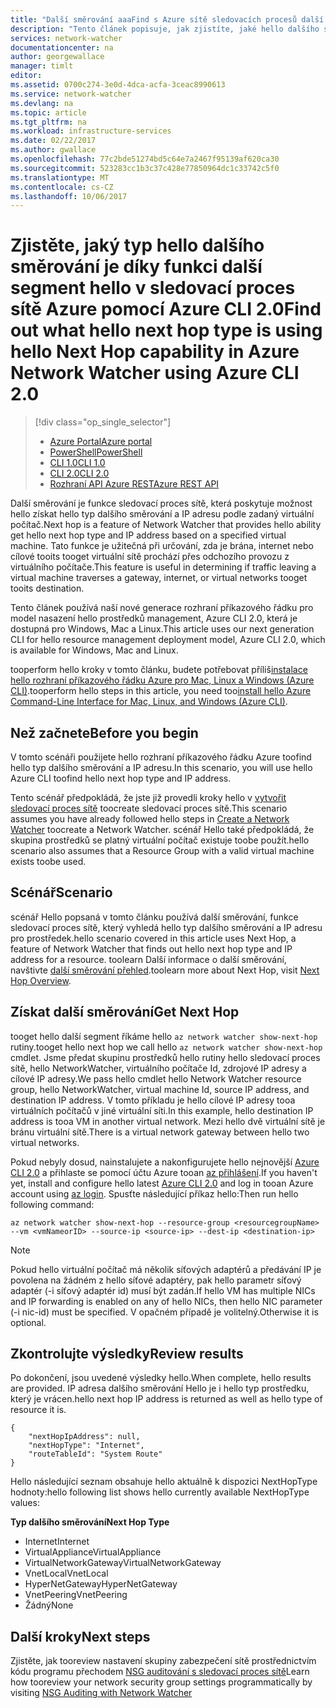 ```yaml
---
title: "Další směrování aaaFind s Azure sítě sledovacích procesů další segment - 2.0 rozhraní příkazového řádku Azure | Microsoft Docs"
description: "Tento článek popisuje, jak zjistíte, jaké hello dalšího směrování typ je a pomocí ip adresa dalšího směrování pomocí rozhraní příkazového řádku Azure."
services: network-watcher
documentationcenter: na
author: georgewallace
manager: timlt
editor: 
ms.assetid: 0700c274-3e0d-4dca-acfa-3ceac8990613
ms.service: network-watcher
ms.devlang: na
ms.topic: article
ms.tgt_pltfrm: na
ms.workload: infrastructure-services
ms.date: 02/22/2017
ms.author: gwallace
ms.openlocfilehash: 77c2bde51274bd5c64e7a2467f95139af620ca30
ms.sourcegitcommit: 523283cc1b3c37c428e77850964dc1c33742c5f0
ms.translationtype: MT
ms.contentlocale: cs-CZ
ms.lasthandoff: 10/06/2017
---
```

# <a name="find-out-what-hello-next-hop-type-is-using-hello-next-hop-capability-in-azure-network-watcher-using-azure-cli-20"></a><span data-ttu-id="27f18-103">Zjistěte, jaký typ hello dalšího směrování je díky funkci další segment hello v sledovací proces sítě Azure pomocí Azure CLI 2.0</span><span class="sxs-lookup"><span data-stu-id="27f18-103">Find out what hello next hop type is using hello Next Hop capability in Azure Network Watcher using Azure CLI 2.0</span></span>

> [!div class="op_single_selector"]
> - [<span data-ttu-id="27f18-104">Azure Portal</span><span class="sxs-lookup"><span data-stu-id="27f18-104">Azure portal</span></span>](network-watcher-check-next-hop-portal.md)
> - [<span data-ttu-id="27f18-105">PowerShell</span><span class="sxs-lookup"><span data-stu-id="27f18-105">PowerShell</span></span>](network-watcher-check-next-hop-powershell.md)
> - [<span data-ttu-id="27f18-106">CLI 1.0</span><span class="sxs-lookup"><span data-stu-id="27f18-106">CLI 1.0</span></span>](network-watcher-check-next-hop-cli-nodejs.md)
> - [<span data-ttu-id="27f18-107">CLI 2.0</span><span class="sxs-lookup"><span data-stu-id="27f18-107">CLI 2.0</span></span>](network-watcher-check-next-hop-cli.md)
> - [<span data-ttu-id="27f18-108">Rozhraní API Azure REST</span><span class="sxs-lookup"><span data-stu-id="27f18-108">Azure REST API</span></span>](network-watcher-check-next-hop-rest.md)

<span data-ttu-id="27f18-109">Další směrování je funkce sledovací proces sítě, která poskytuje možnost hello získat hello typ dalšího směrování a IP adresu podle zadaný virtuální počítač.</span><span class="sxs-lookup"><span data-stu-id="27f18-109">Next hop is a feature of Network Watcher that provides hello ability get hello next hop type and IP address based on a specified virtual machine.</span></span> <span data-ttu-id="27f18-110">Tato funkce je užitečná při určování, zda je brána, internet nebo cílové tooits tooget virtuální sítě prochází přes odchozího provozu z virtuálního počítače.</span><span class="sxs-lookup"><span data-stu-id="27f18-110">This feature is useful in determining if traffic leaving a virtual machine traverses a gateway, internet, or virtual networks tooget tooits destination.</span></span>

<span data-ttu-id="27f18-111">Tento článek používá naší nové generace rozhraní příkazového řádku pro model nasazení hello prostředků management, Azure CLI 2.0, která je dostupná pro Windows, Mac a Linux.</span><span class="sxs-lookup"><span data-stu-id="27f18-111">This article uses our next generation CLI for hello resource management deployment model, Azure CLI 2.0, which is available for Windows, Mac and Linux.</span></span>

<span data-ttu-id="27f18-112">tooperform hello kroky v tomto článku, budete potřebovat příliš[instalace hello rozhraní příkazového řádku Azure pro Mac, Linux a Windows (Azure CLI)](https://docs.microsoft.com/en-us/cli/azure/install-az-cli2).</span><span class="sxs-lookup"><span data-stu-id="27f18-112">tooperform hello steps in this article, you need too[install hello Azure Command-Line Interface for Mac, Linux, and Windows (Azure CLI)](https://docs.microsoft.com/en-us/cli/azure/install-az-cli2).</span></span>

## <a name="before-you-begin"></a><span data-ttu-id="27f18-113">Než začnete</span><span class="sxs-lookup"><span data-stu-id="27f18-113">Before you begin</span></span>

<span data-ttu-id="27f18-114">V tomto scénáři použijete hello rozhraní příkazového řádku Azure toofind hello typ dalšího směrování a IP adresu.</span><span class="sxs-lookup"><span data-stu-id="27f18-114">In this scenario, you will use hello Azure CLI toofind hello next hop type and IP address.</span></span>

<span data-ttu-id="27f18-115">Tento scénář předpokládá, že jste již provedli kroky hello v [vytvořit sledovací proces sítě](network-watcher-create.md) toocreate sledovací proces sítě.</span><span class="sxs-lookup"><span data-stu-id="27f18-115">This scenario assumes you have already followed hello steps in [Create a Network Watcher](network-watcher-create.md) toocreate a Network Watcher.</span></span> <span data-ttu-id="27f18-116">scénář Hello také předpokládá, že skupina prostředků se platný virtuální počítač existuje toobe použít.</span><span class="sxs-lookup"><span data-stu-id="27f18-116">hello scenario also assumes that a Resource Group with a valid virtual machine exists toobe used.</span></span>

## <a name="scenario"></a><span data-ttu-id="27f18-117">Scénář</span><span class="sxs-lookup"><span data-stu-id="27f18-117">Scenario</span></span>

<span data-ttu-id="27f18-118">scénář Hello popsaná v tomto článku používá další směrování, funkce sledovací proces sítě, který vyhledá hello typ dalšího směrování a IP adresu pro prostředek.</span><span class="sxs-lookup"><span data-stu-id="27f18-118">hello scenario covered in this article uses Next Hop, a feature of Network Watcher that finds out hello next hop type and IP address for a resource.</span></span> <span data-ttu-id="27f18-119">toolearn Další informace o další směrování, navštivte [další směrování přehled](network-watcher-next-hop-overview.md).</span><span class="sxs-lookup"><span data-stu-id="27f18-119">toolearn more about Next Hop, visit [Next Hop Overview](network-watcher-next-hop-overview.md).</span></span>


## <a name="get-next-hop"></a><span data-ttu-id="27f18-120">Získat další směrování</span><span class="sxs-lookup"><span data-stu-id="27f18-120">Get Next Hop</span></span>

<span data-ttu-id="27f18-121">tooget hello další segment říkáme hello `az network watcher show-next-hop` rutiny.</span><span class="sxs-lookup"><span data-stu-id="27f18-121">tooget hello next hop we call hello `az network watcher show-next-hop` cmdlet.</span></span> <span data-ttu-id="27f18-122">Jsme předat skupinu prostředků hello rutiny hello sledovací proces sítě, hello NetworkWatcher, virtuálního počítače Id, zdrojové IP adresy a cílové IP adresy.</span><span class="sxs-lookup"><span data-stu-id="27f18-122">We pass hello cmdlet hello Network Watcher resource group, hello NetworkWatcher, virtual machine Id, source IP address, and destination IP address.</span></span> <span data-ttu-id="27f18-123">V tomto příkladu je hello cílové IP adresy tooa virtuálních počítačů v jiné virtuální síti.</span><span class="sxs-lookup"><span data-stu-id="27f18-123">In this example, hello destination IP address is tooa VM in another virtual network.</span></span> <span data-ttu-id="27f18-124">Mezi hello dvě virtuální sítě je bránu virtuální sítě.</span><span class="sxs-lookup"><span data-stu-id="27f18-124">There is a virtual network gateway between hello two virtual networks.</span></span>

<span data-ttu-id="27f18-125">Pokud nebyly dosud, nainstalujete a nakonfigurujete hello nejnovější [Azure CLI 2.0](/cli/azure/install-az-cli2) a přihlaste se pomocí účtu Azure tooan [az přihlášení](/cli/azure/#login).</span><span class="sxs-lookup"><span data-stu-id="27f18-125">If you haven't yet, install and configure hello latest [Azure CLI 2.0](/cli/azure/install-az-cli2) and log in tooan Azure account using [az login](/cli/azure/#login).</span></span> <span data-ttu-id="27f18-126">Spusťte následující příkaz hello:</span><span class="sxs-lookup"><span data-stu-id="27f18-126">Then run hello following command:</span></span>

```azurecli
az network watcher show-next-hop --resource-group <resourcegroupName> --vm <vmNameorID> --source-ip <source-ip> --dest-ip <destination-ip>

```

> [!NOTE]
<span data-ttu-id="27f18-127">Pokud hello virtuální počítač má několik síťových adaptérů a předávání IP je povolena na žádném z hello síťové adaptéry, pak hello parametr síťový adaptér (-i síťový adaptér id) musí být zadán.</span><span class="sxs-lookup"><span data-stu-id="27f18-127">If hello VM has multiple NICs and IP forwarding is enabled on any of hello NICs, then hello NIC parameter (-i nic-id) must be specified.</span></span> <span data-ttu-id="27f18-128">V opačném případě je volitelný.</span><span class="sxs-lookup"><span data-stu-id="27f18-128">Otherwise it is optional.</span></span>

## <a name="review-results"></a><span data-ttu-id="27f18-129">Zkontrolujte výsledky</span><span class="sxs-lookup"><span data-stu-id="27f18-129">Review results</span></span>

<span data-ttu-id="27f18-130">Po dokončení, jsou uvedené výsledky hello.</span><span class="sxs-lookup"><span data-stu-id="27f18-130">When complete, hello results are provided.</span></span> <span data-ttu-id="27f18-131">IP adresa dalšího směrování Hello je i hello typ prostředku, který je vrácen.</span><span class="sxs-lookup"><span data-stu-id="27f18-131">hello next hop IP address is returned as well as hello type of resource it is.</span></span>

```azurecli
{
    "nextHopIpAddress": null,
    "nextHopType": "Internet",
    "routeTableId": "System Route"
}
```

<span data-ttu-id="27f18-132">Hello následující seznam obsahuje hello aktuálně k dispozici NextHopType hodnoty:</span><span class="sxs-lookup"><span data-stu-id="27f18-132">hello following list shows hello currently available NextHopType values:</span></span>

<span data-ttu-id="27f18-133">**Typ dalšího směrování**</span><span class="sxs-lookup"><span data-stu-id="27f18-133">**Next Hop Type**</span></span>

* <span data-ttu-id="27f18-134">Internet</span><span class="sxs-lookup"><span data-stu-id="27f18-134">Internet</span></span>
* <span data-ttu-id="27f18-135">VirtualAppliance</span><span class="sxs-lookup"><span data-stu-id="27f18-135">VirtualAppliance</span></span>
* <span data-ttu-id="27f18-136">VirtualNetworkGateway</span><span class="sxs-lookup"><span data-stu-id="27f18-136">VirtualNetworkGateway</span></span>
* <span data-ttu-id="27f18-137">VnetLocal</span><span class="sxs-lookup"><span data-stu-id="27f18-137">VnetLocal</span></span>
* <span data-ttu-id="27f18-138">HyperNetGateway</span><span class="sxs-lookup"><span data-stu-id="27f18-138">HyperNetGateway</span></span>
* <span data-ttu-id="27f18-139">VnetPeering</span><span class="sxs-lookup"><span data-stu-id="27f18-139">VnetPeering</span></span>
* <span data-ttu-id="27f18-140">Žádný</span><span class="sxs-lookup"><span data-stu-id="27f18-140">None</span></span>

## <a name="next-steps"></a><span data-ttu-id="27f18-141">Další kroky</span><span class="sxs-lookup"><span data-stu-id="27f18-141">Next steps</span></span>

<span data-ttu-id="27f18-142">Zjistěte, jak tooreview nastavení skupiny zabezpečení sítě prostřednictvím kódu programu přechodem [NSG auditování s sledovací proces sítě](network-watcher-nsg-auditing-powershell.md)</span><span class="sxs-lookup"><span data-stu-id="27f18-142">Learn how tooreview your network security group settings programmatically by visiting [NSG Auditing with Network Watcher](network-watcher-nsg-auditing-powershell.md)</span></span>
